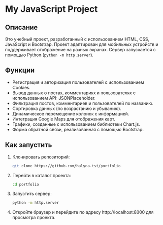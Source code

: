 # My JavaScript Project

## Описание
Это учебный проект, разработанный с использованием HTML, CSS, JavaScript и Bootstrap. Проект адаптирован для мобильных устройств и поддерживает отображение на разных экранах. Сервер запускается с помощью Python (`python -m http.server`).

## Функции
- Регистрация и авторизация пользователей с использованием Cookies.
- Вывод данных о постах, комментариях и пользователях с использованием API: JSONPlaceholder.
- Фильтрация постов, комментариев и пользователей по названию.
- Сортировка данных (по возрастанию и убыванию).
- Динамическое перемещение колонок с информацией.
- Интеграция Google Maps для отображения карт.
- Графики, созданные с использованием библиотеки Chart.js.
- Форма обратной связи, реализованная с помощью Bootstrap.

## Как запустить
1. Клонировать репозиторий:
   ```bash
   git clone https://github.com/halyna-tst/portfolio

2. Перейти в каталог проекта:
   ```bash
   cd portfolio

3. Запустить сервер:
   ```bash
   python -m http.server

4. Откройте браузер и перейдите по адресу http://localhost:8000 для просмотра проекта.
